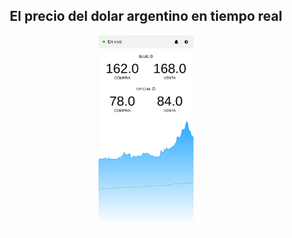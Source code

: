 <h2 align="center">El precio del dolar argentino en tiempo real</h2>
<p align="center">
  <img src="dolarvivo-mobile.png" width=30% height=30%>
</p>



